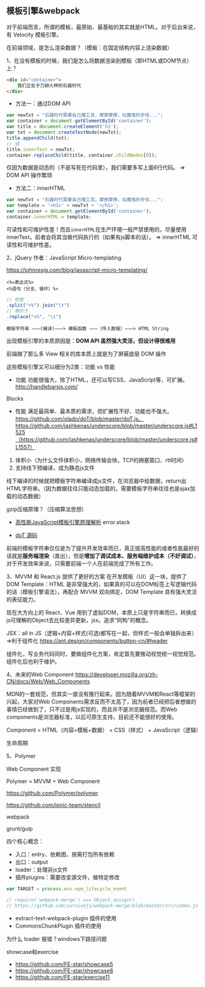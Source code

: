 ## 模板引擎&webpack
对于前端而言，所谓的模板，最原始、最基础的其实就是HTML。对于后台来说，有 Velocity 模板引擎。

在前端领域，是怎么渲染数据？（模板：在固定结构内容上渲染数据）

1、在没有模板的时候，我们是怎么将数据渲染到模板（即HTML或DOM节点）上？

```html
<div id="container">
    我们正处于刀耕火种的石器时代
</div>
```

- 方法一：通过DOM API
```javascript
var newTxt = "石器时代需要自己撸工具，摩擦摩擦，似魔鬼的步伐...";
var container = document.getElementById('container');
var title = document.createElement('h1');
var txt = document.createTextNode(newTxt);
title.appendChild(txt);
// 或
title.innerText = newTxt;
container.replaceChild(title, container.childNodes[0]);
```

仅因为数据是动态的（不是写死在代码里），我们需要多写上面6行代码。
=> DOM API 操作繁琐

- 方法二：innerHTML
```javascript
var newTxt = "石器时代需要自己撸工具，摩擦摩擦，似魔鬼的步伐...";
var template = '<h1>' + newTxt + '</h1>';
var container = document.getElementById('container');
container.innerHTML = template;
```

可读性和可维护性差！而且`innerHTML`在生产环境一般严禁使用的，尽量使用innerText，前者会将其当做代码执行的（如果有js脚本的话）。
=> innerHTML 可读性和可维护性差。

2、jQuery 作者：JavaScript Micro-templating

https://johnresig.com/blog/javascript-micro-templating/

```
<%=表达式%>
<%语句（分支、循环）%>
```

```javascript
// 性能
.split("<%").join("\t")
// 等价于
.replace("<%", "\t")
```

```
模板字符串 ———(编译)———> 模板函数 ———（传入数据）———> HTML String
```

出现模板引擎的本质原因是：**DOM API 虽然强大灵活，但设计得很难用**

前端做了那么多 View 相关的库本质上就是为了屏蔽底层 DOM 操作

这些模板引擎又可以细分为2类：功能 vs 性能
- 功能
功能很强大，除了HTML，还可以写CSS、JavaScript等，可扩展。
http://handlebarsjs.com/

Blocks

- 性能
满足最简单、最本质的需求，但扩展性不好、功能也不强大。https://github.com/olado/doT/blob/master/doT.js、https://github.com/jashkenas/underscore/blob/master/underscore.js#L1525（https://github.com/jashkenas/underscore/blob/master/underscore.js#L1557）

1. 体积小（为什么文件体积小，网络传输会快，TCP的拥塞窗口、rtt时间）
2. 支持线下预编译，成为静态js文件

线下编译的时候就把模板字符串编译成js文件，在浏览器中给数据，return出HTML字符串。（因为数据往往只能动态加载的，需要模板字符串往往也是ajax加载的动态数据）

gzip压缩原理？（压缩算法思想）

- [高性能JavaScript模板引擎原理解析](http://cdc.tencent.com/2012/06/15/%E9%AB%98%E6%80%A7%E8%83%BDjavascript%E6%A8%A1%E6%9D%BF%E5%BC%95%E6%93%8E%E5%8E%9F%E7%90%86%E8%A7%A3%E6%9E%90/)
error.stack

- [doT 源码](https://github.com/olado/doT/blob/master/doT.js)

前端的模板字符串仅仅是为了提升开发效率而已，真正提高性能的或者性能最好的话就是**服务端渲染**（直出），但是**增加了调试成本、服务端维护成本（不好调试）**，对于开发效率来说，只需要前端一个人在前端完成了所有工作。

3、MVVM 和 React.js 提供了更好的方案
在开发模板（UI）这一块，提供了 DOM Template：HTML 是非常强大的，如果真的可以在DOM标签上写逻辑代码的话（模板引擎语法）。再配合 MVVM 双向绑定，DOM Template 具有强大灵活的表征能力。

现在大方向上的 React、Vue 用到了虚拟DOM，本质上只是字符串而已，转换成js可理解的Object去比较差异更新，jsx。追求“同构”的概念。

JSX：all in JS（逻辑+内容+样式(可选)都写在一起，但样式一般会单独拆出来）=>利于组件化 https://ant.design/components/button-cn/#header

组件化，写业务代码同时，要做组件化方案，肯定首先要推动视觉统一视觉规范。组件化后也利于维护。

4、未来的Web Component
https://developer.mozilla.org/zh-CN/docs/Web/Web_Components

MDN的一套规范，但其实一直没有推行起来。因为随着MVVM和React等框架的兴起，大家对Web Components需求反而不太高了，因为前者已经把后者想做的事情已经做到了，只不过是用js实现的，而且并不是浏览器规范。而Web components是浏览器标准，以后可原生支持，目前还不能很好的使用。

Component = HTML（内容=模板+数据） + CSS（样式） + JavaScript（逻辑）

生命周期

5、Polymer

Web Component 实现

Polymer = MVVM + Web Component

https://github.com/Polymer/polymer

https://github.com/ionic-team/stencil


webpack

grunt/gulp

四个核心概念：
- 入口：entry、依赖图，按需打包所有依赖
- 出口：output
- loader：处理非js文件
- 插件plugins：需要改变源文件，做特定修改

```javascript
var TARGET = process.env.npm_lifecycle_event

// require('webpack-merge') === Object.assign()
// https://github.com/survivejs/webpack-merge/blob/master/src/index.js
```

- extract-text-webpack-plugin 插件的使用
- CommonsChunkPlugin 插件的使用

为什么 loader 报错？windows下路径问题

showcase和exercise
- https://github.com/FE-star/showcase5
- https://github.com/FE-star/showcase8
- https://github.com/FE-star/exercise11